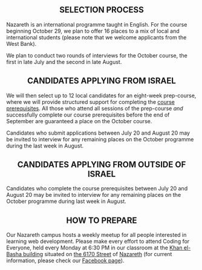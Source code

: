 <h2 align='center'>SELECTION PROCESS</h2>

Nazareth is an international programme taught in English. For the course beginning October 29, we plan to offer 16 places to a mix of local and international students (please note that we welcome applicants from the West Bank).

We plan to conduct two rounds of interviews for the October course, the first in late July and the second in late August.

<h2 align='center'>CANDIDATES APPLYING FROM ISRAEL</h2>

We will then select up to 12 local candidates for an eight-week prep-course, where we will provide structured support for completing the [course prerequisites](./prerequisites). All those who attend all sessions of the prep-course _and_ successfully complete our course prerequisites before the end of September are guaranteed a place on the October course.

Candidates who submit applications between July 20 and August 20 may be invited to interview for any remaining places on the October programme during the last week in August.

<h2 align='center'>CANDIDATES APPLYING FROM OUTSIDE OF ISRAEL</h2>

Candidates who complete the course prerequisites between July 20 and August 20 may be invited to interview for any remaining places on the October programme during last week in August.

<h2 align='center'>HOW TO PREPARE</h2>

Our Nazareth campus hosts a weekly meetup for all people interested in learning web development. Please make every effort to attend Coding for Everyone, held every Monday at 6:30 PM in our classroom at the [Khan el-Basha building](https://waze.to/lr/hsvc451n7h) situated on [the 6170 Street](goo.gl/ZPP82Q) of [Nazareth](https://goo.gl/maps/n9u1BL882Jo) (for current information, please check our [Facebook page](http://facebook.com/founderscodersnazareth)).
